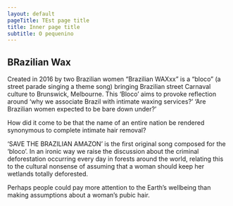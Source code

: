 ```yaml
---
layout: default
pageTitle: TEst page title
title: Inner page title
subtitle: O pequenino
---
```


## BRazilian Wax
Created in 2016 by two Brazilian women “Brazilian WAXxx” is a “bloco”
(a street parade singing a theme song) bringing Brazilian street Carnaval
culture to Brunswick, Melbourne. This ‘Bloco’ aims to provoke reflection
around ‘why we associate Brazil with intimate waxing services?’ ‘Are
Brazilian women expected to be bare down under?’

How did it come to be that the name of an entire nation be rendered
synonymous to complete intimate hair removal?

‘SAVE THE BRAZILIAN AMAZON’ is the first original song composed for
the ‘bloco’. In an ironic way we raise the discussion about the criminal
deforestation occurring every day in forests around the world, relating
this to the cultural nonsense of assuming that a woman should keep her
wetlands totally deforested.

Perhaps people could pay more attention to the Earth’s wellbeing than
making assumptions about a woman’s pubic hair.
